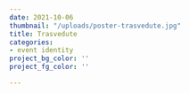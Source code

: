 ```yaml
---
date: 2021-10-06
thumbnail: "/uploads/poster-trasvedute.jpg"
title: Trasvedute
categories:
- event identity
project_bg_color: ''
project_fg_color: ''

---
```

